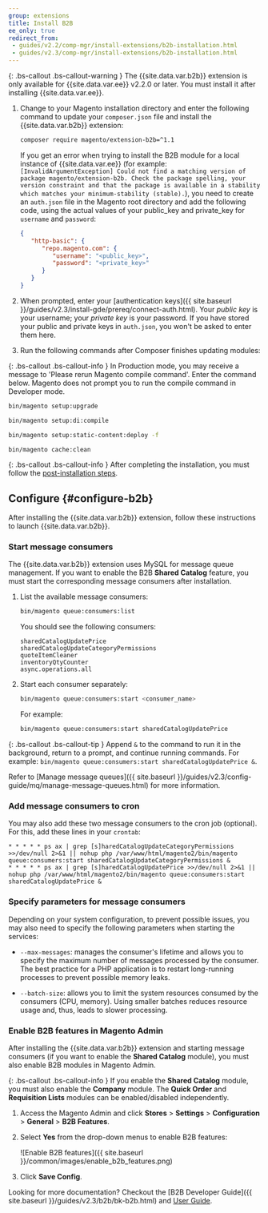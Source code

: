 ```yaml
---
group: extensions
title: Install B2B
ee_only: true
redirect_from: 
 - guides/v2.2/comp-mgr/install-extensions/b2b-installation.html
 - guides/v2.3/comp-mgr/install-extensions/b2b-installation.html
---
```


{: .bs-callout .bs-callout-warning }
The {{site.data.var.b2b}} extension is only available for {{site.data.var.ee}} v2.2.0 or later. You must install it after installing {{site.data.var.ee}}.

1. Change to your Magento installation directory and enter the following command to update your `composer.json` file and install the {{site.data.var.b2b}} extension:

    ```bash
    composer require magento/extension-b2b=^1.1
    ```

    If you get an error when trying to install the B2B module for a local instance of {{site.data.var.ee}} (for example: `[InvalidArgumentException] Could not find a matching version of package magento/extension-b2b. Check the package spelling, your version constraint and that the package is available in a stability which matches your minimum-stability (stable).`), you need to create an `auth.json` file in the Magento root directory and add the following code, using the actual values of your public_key and private_key for `username` and `password`:

    ```json
    {
       "http-basic": {
          "repo.magento.com": {
             "username": "<public_key>",
             "password": "<private_key>"
          }
       }
    }
    ```

1. When prompted, enter your [authentication keys]({{ site.baseurl }}/guides/v2.3/install-gde/prereq/connect-auth.html). Your *public key* is your username; your *private key* is your password. If you have stored your public and private keys in `auth.json`, you won't be asked to enter them here.

1. Run the following commands after Composer finishes updating modules:

{: .bs-callout .bs-callout-info }
In Production mode, you may receive a message to 'Please rerun Magento compile command'.  Enter the command below. Magento does not prompt you to run the compile command in Developer mode.

```bash
bin/magento setup:upgrade
```

```bash
bin/magento setup:di:compile
```

```bash
bin/magento setup:static-content:deploy -f
```

```bash
bin/magento cache:clean
```

{: .bs-callout .bs-callout-info }
After completing the installation, you must follow the [post-installation steps](#configure-b2b).

## Configure {#configure-b2b}

After installing the {{site.data.var.b2b}} extension, follow these instructions to launch {{site.data.var.b2b}}.

### Start message consumers

The {{site.data.var.b2b}} extension uses MySQL for message queue management. If you want to enable the B2B **Shared Catalog** feature, you must start the corresponding message consumers after installation.

1. List the available message consumers:

    ```bash
    bin/magento queue:consumers:list
    ```

    You should see the following consumers:

    ```terminal
    sharedCatalogUpdatePrice
    sharedCatalogUpdateCategoryPermissions
    quoteItemCleaner
    inventoryQtyCounter
    async.operations.all
    ```

1. Start each consumer separately:

    ```bash
    bin/magento queue:consumers:start <consumer_name>
    ```

    For example:

    ```bash
    bin/magento queue:consumers:start sharedCatalogUpdatePrice
    ```

{: .bs-callout .bs-callout-tip }
Append `&` to the command to run it in the background, return to a prompt, and continue running commands. For example: `bin/magento queue:consumers:start sharedCatalogUpdatePrice &`.

Refer to [Manage message queues]({{ site.baseurl }}/guides/v2.3/config-guide/mq/manage-message-queues.html) for more information.

### Add message consumers to cron

You may also add these two message consumers to the cron job (optional). For this, add these lines in your `crontab`:

```terminal
* * * * * ps ax | grep [s]haredCatalogUpdateCategoryPermissions >>/dev/null 2>&1 || nohup php /var/www/html/magento2/bin/magento queue:consumers:start sharedCatalogUpdateCategoryPermissions &
* * * * * ps ax | grep [s]haredCatalogUpdatePrice >>/dev/null 2>&1 || nohup php /var/www/html/magento2/bin/magento queue:consumers:start sharedCatalogUpdatePrice &
```

### Specify parameters for message consumers

Depending on your system configuration, to prevent possible issues, you may also need to specify the following parameters when starting the services:

- `--max-messages`: manages the consumer's lifetime and allows you to specify the maximum number of messages processed by the consumer. The best practice for a PHP application is to restart long-running processes to prevent possible memory leaks.

- `--batch-size`: allows you to limit the system resources consumed by the consumers (CPU, memory). Using smaller batches reduces resource usage and, thus, leads to slower processing.

### Enable B2B features in Magento Admin

After installing the {{site.data.var.b2b}} extension and starting message consumers (if you want to enable the **Shared Catalog** module), you must also enable B2B modules in Magento Admin.

{: .bs-callout .bs-callout-info }
If you enable the **Shared Catalog** module, you must also enable the **Company** module. The **Quick Order** and **Requisition Lists** modules can be enabled/disabled independently.

1. Access the Magento Admin and click **Stores** > **Settings** > **Configuration** > **General** > **B2B Features**.

1. Select **Yes** from the drop-down menus to enable B2B features:

    ![Enable B2B features]({{ site.baseurl }}/common/images/enable_b2b_features.png)

1. Click **Save Config**.

Looking for more documentation? Checkout the [B2B Developer Guide]({{ site.baseurl }}/guides/v2.3/b2b/bk-b2b.html) and [User Guide](https://docs.magento.com/m2/b2b/user_guide/getting-started.html).
